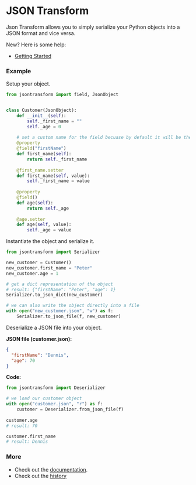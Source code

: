 # JSON Transform

Json Transform allows you to simply serialize your Python objects into a JSON format and vice versa.

New? Here is some help:

* [Getting Started](https://json-transform.readthedocs.io/en/latest/getting-started.html#getting-started)

### Example

Setup your object.

```python
from jsontransform import field, JsonObject


class Customer(JsonObject):
    def __init__(self):
        self._first_name = ""
        self._age = 0
    
    # set a custom name for the field becuase by default it will be the function name
    @property
    @field("firstName")
    def first_name(self):
        return self._first_name
    
    @first_name.setter
    def first_name(self, value):
        self._first_name = value
    
    @property
    @field()
    def age(self):
        return self._age
    
    @age.setter
    def age(self, value):
        self._age = value
```

Instantiate the object and serialize it.

```python
from jsontransform import Serializer

new_customer = Customer()
new_customer.first_name = "Peter"
new_customer.age = 1

# get a dict representation of the object
# result: {"firstName": "Peter", "age": 1}
Serializer.to_json_dict(new_customer)

# we can also write the object directly into a file
with open("new_customer.json", "w") as f:
    Serializer.to_json_file(f, new_customer)
```

Deserialize a JSON file into your object.

**JSON file (customer.json):**

```json
{
  "firstName": "Dennis",
  "age": 70
}
```

**Code:**

```python
from jsontransform import Deserializer

# we load our customer object
with open("customer.json", "r") as f:
    customer = Deserializer.from_json_file(f)
    
customer.age
# result: 70

customer.first_name
# result: Dennis
```

### More

* Check out the [documentation](https://json-transform.readthedocs.io/en/latest/).
* Check out the [history](https://bitbucket.org/Peter-Morawski/json-transform/src/master/HISTORY.md)
